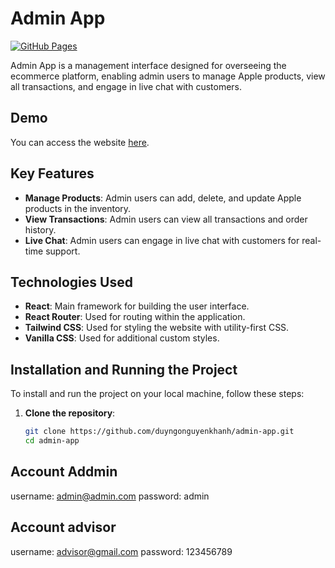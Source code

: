 # Admin App

[![GitHub Pages](https://img.shields.io/badge/GitHub-Pages-blue)](https://duyngonguyenkhanh.github.io/admin-app/)

Admin App is a management interface designed for overseeing the ecommerce platform, enabling admin users to manage Apple products, view all transactions, and engage in live chat with customers.

## Demo

You can access the website [here](https://duyngonguyenkhanh.github.io/admin-app/).

## Key Features

- **Manage Products**: Admin users can add, delete, and update Apple products in the inventory.
- **View Transactions**: Admin users can view all transactions and order history.
- **Live Chat**: Admin users can engage in live chat with customers for real-time support.

## Technologies Used

- **React**: Main framework for building the user interface.
- **React Router**: Used for routing within the application.
- **Tailwind CSS**: Used for styling the website with utility-first CSS.
- **Vanilla CSS**: Used for additional custom styles.

## Installation and Running the Project

To install and run the project on your local machine, follow these steps:

1. **Clone the repository**:

   ```bash
   git clone https://github.com/duyngonguyenkhanh/admin-app.git
   cd admin-app

## Account Addmin

 username: admin@admin.com
 password: admin

## Account advisor

username: advisor@gmail.com
password: 123456789
